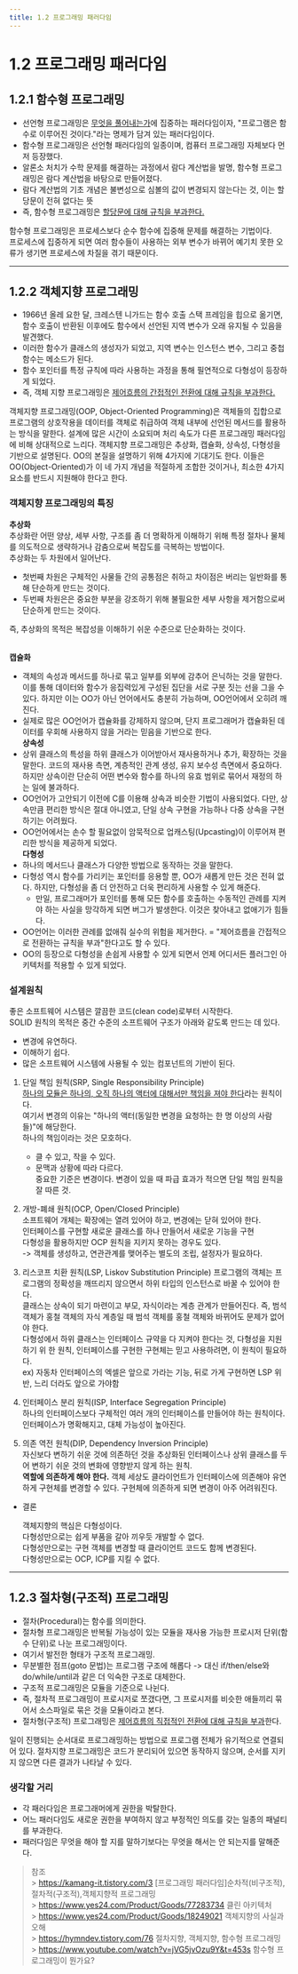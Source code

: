 ```yaml
---
title: 1.2 프로그래밍 패러다임
---
```


# 1.2 프로그래밍 패러다임

## 1.2.1 함수형 프로그래밍

- 선언형 프로그래밍은 <u>무엇을 풀어내는가</u>에 집중하는 패러다임이자, "프로그램은 함수로 이루어진 것이다."라는 명제가 담겨 있는 패러다임이다.
- 함수형 프로그래밍은 선언형 패러다임의 일종이며, 컴퓨터 프로그래밍 자체보다 먼저 등장했다.
- 알론소 처치가 수학 문제를 해결하는 과정에서 람다 계산법을 발명, 함수형 프로그래밍은 람다 계산법을 바탕으로 만들어졌다.
- 람다 계산법의 기초 개념은 불변성으로 심볼의 값이 변경되지 않는다는 것, 이는 할당문이 전혀 없다는 뜻
- 즉, 함수형 프로그래밍은 <u>할당문에 대해 규칙을 부과한다.</u>

함수형 프로그래밍은 프로세스보다 순수 함수에 집중해 문제를 해결하는 기법이다.<br> 프로세스에 집중하게 되면 여러 함수들이 사용하는 외부 변수가 바뀌어 예기치 못한 오류가 생기면 프로세스에 차질을 겪기 때문이다.

---

## 1.2.2 객체지향 프로그래밍

- 1966년 올레 요한 달, 크레스텐 니가드는 함수 호출 스택 프레임을 힙으로 옮기면, 함수 호출이 반환된 이후에도 함수에서 선언된 지역 변수가 오래 유지될 수 있음을 발견했다.
- 이러한 함수가 클래스의 생성자가 되었고, 지역 변수는 인스턴스 변수, 그리고 중첩 함수는 메소드가 된다.
- 함수 포인터를 특정 규칙에 따라 사용하는 과정을 통해 필연적으로 다형성이 등장하게 되었다.
- 즉, 객체 지향 프로그래밍은 <u>제어흐름의 간접적인 전환에 대해 규칙을 부과한다.</u>

객체지향 프로그래밍(OOP, Object-Oriented Programming)은 객체들의 집합으로 프로그램의 상호작용을 데이터를 객체로 취급하여 객체 내부에 선언된 메서드를 활용하는 방식을 말한다. 설계에 많은 시간이 소요되며 처리 속도가 다른 프로그래밍 패러다임에 비해 상대적으로 느리다.
객체지향 프로그래밍은 추상화, 캡슐화, 상속성, 다형성을 기반으로 설명된다.
OO의 본질을 설명하기 위해 4가지에 기대기도 한다. 이들은 OO(Object-Oriented)가 이 네 가지 개념을 적절하게 조합한 것이거나, 최소한 4가지 요소를 반드시 지원해야 한다고 한다.

### 객체지향 프로그래밍의 특징

**추상화**<br>
추상화란 어떤 양상, 세부 사항, 구조를 좀 더 명확하게 이해하기 위해 특정 절차나 물체를 의도적으로 생략하거나 감춤으로써 복잡도를 극복하는 방법이다.<br>
추상화는 두 차원에서 일어난다.

- 첫번째 차원은 구체적인 사물들 간의 공통점은 취하고 차이점은 버리는 일반화를 통해 단순하게 만드는 것이다.
- 두번째 차원은은 중요한 부분을 강조하기 위해 불필요한 세부 사항을 제거함으로써 단순하게 만드는 것이다.

즉, 추상화의 목적은 복잡성을 이해하기 쉬운 수준으로 단순화하는 것이다.

<br>**캡슐화**<br>

- 객체의 속성과 메서드를 하나로 묶고 일부를 외부에 감추어 은닉하는 것을 말한다.
  이를 통해 데이터와 함수가 응집력있게 구성된 집단을 서로 구분 짓는 선을 그을 수 있다. 하지만 이는 OO가 아닌 언어에서도 충분히 가능하며, OO언어에서 오히려 깨진다.
- 실제로 많은 OO언어가 캡슐화를 강제하지 않으며, 단지 프로그래머가 캡슐화된 데이터를 우회해 사용하지 않을 거라는 믿음을 기반으로 한다.
  <br>**상속성**<br>
- 상위 클래스의 특성을 하위 클래스가 이어받아서 재사용하거나 추가, 확장하는 것을 말한다. 코드의 재사용 측면, 계층적인 관계 생성, 유지 보수성 측면에서 중요하다. 하지만 상속이란 단순히 어떤 변수와 함수를 하나의 유효 범위로 묶어서 재정의 하는 일에 불과하다.
- OO언어가 고안되기 이전에 C를 이용해 상속과 비슷한 기법이 사용되었다. 다만, 상속만큼 편리한 방식은 절대 아니였고, 단일 상속 구현을 가능하나 다중 상속을 구현하기는 어려웠다.
- OO언어에서는 손수 할 필요없이 암묵적으로 업캐스팅(Upcasting)이 이루어져 편리한 방식을 제공하게 되었다.
  <br>**다형성**<br>
- 하나의 메서드나 클래스가 다양한 방법으로 동작하는 것을 말한다.
- 다형성 역시 함수를 가리키는 포인터를 응용할 뿐, OO가 새롭게 만든 것은 전혀 없다. 하지만, 다형성을 좀 더 안전하고 더욱 편리하게 사용할 수 있게 해준다.
  - 만일, 프로그래머가 포인터를 통해 모든 함수를 호출하는 수동적인 관례를 지켜야 하는 사실을 망각하게 되면 버그가 발생한다. 이것은 찾아내고 없애기가 힘들다.
- OO언어는 이러한 관례를 없애줘 실수의 위험을 제거한다. = "제어흐름을 간접적으로 전환하는 규칙을 부과"한다고도 할 수 있다.
- OO의 등장으로 다형성을 손쉽게 사용할 수 있게 되면서 언제 어디서든 플러그인 아키텍처를 적용할 수 있게 되었다.

### 설계원칙

좋은 소프트웨어 시스템은 깔끔한 코드(clean code)로부터 시작한다.<br>
SOLID 원칙의 목적은 중간 수준의 소프트웨어 구조가 아래와 같도록 만드는 데 있다.

- 변경에 유연하다.
- 이해하기 쉽다.
- 많은 소프트웨어 시스템에 사용될 수 있는 컴포넌트의 기반이 된다.<br>

1.  단일 책임 원칙(SRP, Single Responsibility Principle)<br>
    <u>하나의 모듈은 하나의, 오직 하나의 액터에 대해서만 책임을 져야 한다</u>라는 원칙이다.<br>
    여기서 변경의 이유는 "하나의 액터(동일한 변경을 요청하는 한 명 이상의 사람들)"에 해당한다.<br>
    하나의 책임이라는 것은 모호하다.
    - 클 수 있고, 작을 수 있다.
    - 문맥과 상황에 따라 다르다.<br>
      중요한 기준은 변경이다. 변경이 있을 때 파급 효과가 적으면 단일 책임 원칙을 잘 따른 것.<br>
1.  개방-폐쇄 원칙(OCP, Open/Closed Principle)<br>
    소프트웨어 개체는 확장에는 열려 있어야 하고, 변경에는 닫혀 있어야 한다.<br>
    인터페이스를 구현할 새로운 클래스를 하나 만들어서 새로운 기능을 구현<br>
    다형성을 활용하지만 OCP 원칙을 지키지 못하는 경우도 있다.<br>
    -> 객체를 생성하고, 연관관계를 맺어주는 별도의 조립, 설정자가 필요하다.<br>
1.  리스코프 치환 원칙(LSP, Liskov Substitution Principle)
    프로그램의 객체는 프로그램의 정확성을 깨뜨리지 않으면서 하위 타입의 인스턴스로 바꿀
    수 있어야 한다.<br>
    클래스는 상속이 되기 마련이고 부모, 자식이라는 계층 관계가 만들어진다. 즉, 범석 객체가 홍철 객체의 자식 계층일 때 범석 객체를 홍철 객체와 바뀌어도 문제가 없어야 한다.<br>
    다형성에서 하위 클래스는 인터페이스 규약을 다 지켜야 한다는 것, 다형성을 지원하기 위
    한 원칙, 인터페이스를 구현한 구현체는 믿고 사용하려면, 이 원칙이 필요하다.<br>
    ex) 자동차 인터페이스의 엑셀은 앞으로 가라는 기능, 뒤로 가게 구현하면 LSP 위반, 느리
    더라도 앞으로 가야함

1.  인터페이스 분리 원칙(ISP, Interface Segregation Principle)<br>
    하나의 인터페이스보다 구체적인 여러 개의 인터페이스를 만들어야 하는 원칙이다.
    인터페이스가 명확해지고, 대체 가능성이 높아진다.
1.  의존 역전 원칙(DIP, Dependency Inversion Principle)<br>
    자신보다 변하기 쉬운 것에 의존하던 것을 추상화된 인터페이스나 상위 클래스를 두어 변하기 쉬운 것의 변화에 영향받지 않게 하는 원칙.<br>
    **역할에 의존하게 해야 한다.** 객체 세상도 클라이언트가 인터페이스에 의존해야 유연하게 구현체를 변경할 수 있다. 구현체에 의존하게 되면 변경이 아주 어려워진다.

- 결론

  객체지향의 핵심은 다형성이다.<br>
  다형성만으로는 쉽게 부품을 갈아 끼우듯 개발할 수 없다.<br>
  다형성만으로는 구현 객체를 변경할 때 클라이언트 코드도 함께 변경된다.<br>
  다형성만으로는 OCP, ICP를 지킬 수 없다.<br>

---

## 1.2.3 절차형(구조적) 프로그래밍

- 절차(Procedural)는 함수를 의미한다.
- 절차형 프로그래밍은 반복될 가능성이 있는 모듈을 재사용 가능한 프로시저 단위(함수 단위)로 나눈 프로그래밍이다.
- 여기서 발전한 형태가 구조적 프로그래밍.
- 무분별한 점프(goto 문법)는 프로그램 구조에 해롭다 -> 대신 if/then/else와 do/while/until과 같은 더 익숙한 구조로 대체한다.
- 구조적 프로그래밍은 모듈을 기준으로 나뉜다.
- 즉, 절차적 프로그래밍이 프로시저로 쪼갰다면, 그 프로시저를 비슷한 애들끼리 묶어서 소스파일로 묶은 것을 모듈이라고 본다.
- 절차형(구조적) 프로그래밍은 <u>제어흐름의 직접적인 전환에 대해 규칙을 부과</u>한다.

일이 진행되는 순서대로 프로그래밍하는 방법으로 프로그램 전체가 유기적으로 연결되어 있다. 절차지향 프로그래밍은 코드가 분리되어 있으면 동작하지 않으며, 순서를 지키지 않으면 다른 결과가 나타날 수 있다.

### **생각할 거리**

- 각 패러다임은 프로그래머에게 권한을 박탈한다.
- 어느 패러다임도 새로운 권한을 부여하지 않고 부정적인 의도를 갖는 일종의 패널티를 부과한다.
- 패러다임은 무엇을 해야 할 지를 말하기보다는 무엇을 해서는 안 되는지를 말해준다.

> 참조<br> > https://kamang-it.tistory.com/3 [프로그래밍 패러다임]순차적(비구조적),절차적(구조적),객체지향적 프로그래밍 <br> > https://www.yes24.com/Product/Goods/77283734 클린 아키텍처 <br> > https://www.yes24.com/Product/Goods/18249021 객체지향의 사실과 오해 <br> > https://hymndev.tistory.com/76 절차지향, 객체지향, 함수형 프로그래밍 <br> > https://www.youtube.com/watch?v=jVG5jvOzu9Y&t=453s 함수형 프로그래밍이 뭔가요? <br>
